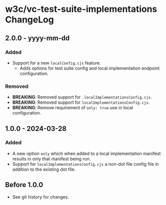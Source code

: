 <!--
Copyright 2023 - 2024 Digital Bazaar, Inc.

SPDX-License-Identifier: BSD-3-Clause
-->

# w3c/vc-test-suite-implementations  ChangeLog

## 2.0.0 - yyyy-mm-dd

### Added
- Support for a new `localConfig.cjs` feature.
  - Adds options for test suite config and local implementation endpoint configuration.

### Removed
- **BREAKING**: Removed support for `.localImplementationsConfig.cjs`.
- **BREAKING**: Removed support for `localImplementationsConfig.cjs`.
- **BREAKING**: Remove requirement of `only: true` use in local configuration.

## 1.0.0 - 2024-03-28

### Added
- A new option `only` which when added to a local implementation manifest results in only that manifest being run.
- Support for `localImplementationsConfig.cjs` a non-dot file config file in addition to the existing dot file.

## Before 1.0.0

- See git history for changes.
